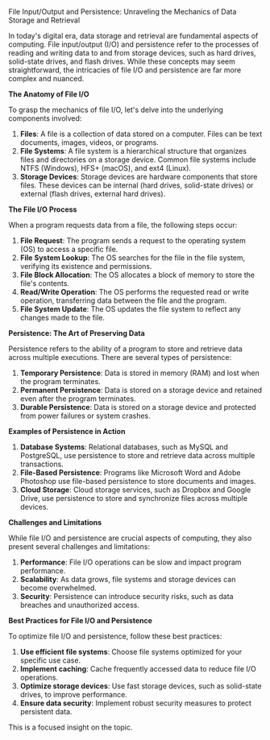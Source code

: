 File Input/Output and Persistence: Unraveling the Mechanics of Data Storage and Retrieval

In today's digital era, data storage and retrieval are fundamental aspects of computing. File input/output (I/O) and persistence refer to the processes of reading and writing data to and from storage devices, such as hard drives, solid-state drives, and flash drives. While these concepts may seem straightforward, the intricacies of file I/O and persistence are far more complex and nuanced.

**The Anatomy of File I/O**

To grasp the mechanics of file I/O, let's delve into the underlying components involved:

1. **Files**: A file is a collection of data stored on a computer. Files can be text documents, images, videos, or programs.
2. **File Systems**: A file system is a hierarchical structure that organizes files and directories on a storage device. Common file systems include NTFS (Windows), HFS+ (macOS), and ext4 (Linux).
3. **Storage Devices**: Storage devices are hardware components that store files. These devices can be internal (hard drives, solid-state drives) or external (flash drives, external hard drives).

**The File I/O Process**

When a program requests data from a file, the following steps occur:

1. **File Request**: The program sends a request to the operating system (OS) to access a specific file.
2. **File System Lookup**: The OS searches for the file in the file system, verifying its existence and permissions.
3. **File Block Allocation**: The OS allocates a block of memory to store the file's contents.
4. **Read/Write Operation**: The OS performs the requested read or write operation, transferring data between the file and the program.
5. **File System Update**: The OS updates the file system to reflect any changes made to the file.

**Persistence: The Art of Preserving Data**

Persistence refers to the ability of a program to store and retrieve data across multiple executions. There are several types of persistence:

1. **Temporary Persistence**: Data is stored in memory (RAM) and lost when the program terminates.
2. **Permanent Persistence**: Data is stored on a storage device and retained even after the program terminates.
3. **Durable Persistence**: Data is stored on a storage device and protected from power failures or system crashes.

**Examples of Persistence in Action**

1. **Database Systems**: Relational databases, such as MySQL and PostgreSQL, use persistence to store and retrieve data across multiple transactions.
2. **File-Based Persistence**: Programs like Microsoft Word and Adobe Photoshop use file-based persistence to store documents and images.
3. **Cloud Storage**: Cloud storage services, such as Dropbox and Google Drive, use persistence to store and synchronize files across multiple devices.

**Challenges and Limitations**

While file I/O and persistence are crucial aspects of computing, they also present several challenges and limitations:

1. **Performance**: File I/O operations can be slow and impact program performance.
2. **Scalability**: As data grows, file systems and storage devices can become overwhelmed.
3. **Security**: Persistence can introduce security risks, such as data breaches and unauthorized access.

**Best Practices for File I/O and Persistence**

To optimize file I/O and persistence, follow these best practices:

1. **Use efficient file systems**: Choose file systems optimized for your specific use case.
2. **Implement caching**: Cache frequently accessed data to reduce file I/O operations.
3. **Optimize storage devices**: Use fast storage devices, such as solid-state drives, to improve performance.
4. **Ensure data security**: Implement robust security measures to protect persistent data.

This is a focused insight on the topic.